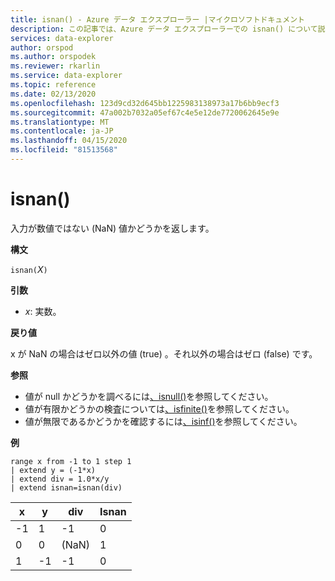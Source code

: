 ```yaml
---
title: isnan() - Azure データ エクスプローラー |マイクロソフトドキュメント
description: この記事では、Azure データ エクスプローラーでの isnan() について説明します。
services: data-explorer
author: orspod
ms.author: orspodek
ms.reviewer: rkarlin
ms.service: data-explorer
ms.topic: reference
ms.date: 02/13/2020
ms.openlocfilehash: 123d9cd32d645bb1225983138973a17b6bb9ecf3
ms.sourcegitcommit: 47a002b7032a05ef67c4e5e12de7720062645e9e
ms.translationtype: MT
ms.contentlocale: ja-JP
ms.lasthandoff: 04/15/2020
ms.locfileid: "81513568"
---
```

# <a name="isnan"></a>isnan()

入力が数値ではない (NaN) 値かどうかを返します。  

**構文**

`isnan(`*X*`)`

**引数**

* *x*: 実数。

**戻り値**

x が NaN の場合はゼロ以外の値 (true) 。それ以外の場合はゼロ (false) です。

**参照**

* 値が null かどうかを調べるには[、isnull()](isnullfunction.md)を参照してください。
* 値が有限かどうかの検査については[、isfinite()](isfinitefunction.md)を参照してください。
* 値が無限であるかどうかを確認するには[、isinf()](isinffunction.md)を参照してください。

**例**

```kusto
range x from -1 to 1 step 1
| extend y = (-1*x) 
| extend div = 1.0*x/y
| extend isnan=isnan(div)
```

|x|y|div|Isnan|
|---|---|---|---|
|-1|1|-1|0|
|0|0|(NaN)|1|
|1|-1|-1|0|